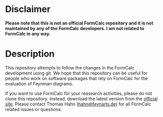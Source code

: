 # Disclaimer

**Please note that this is not an official FormCalc repository and it is not maintained by any of the FormCalc developers. I am not related to FormCalc in any way.**

# Description

This repository attempts to follow the changes in the FormCalc development using git. We hope that this repository can be useful for people who work
on software packages that rely on FormCalc for the evaluation of Feynman diagrams.

If you want to use FormCalc for your reasearch activities, please do not clone this repository. Instead, download the latest version from the [official site](http://www.feynarts.de/formcalc). Please contact Thomas Hahn (hahn@feynarts.de) for all FormCalc related issues or questions.
